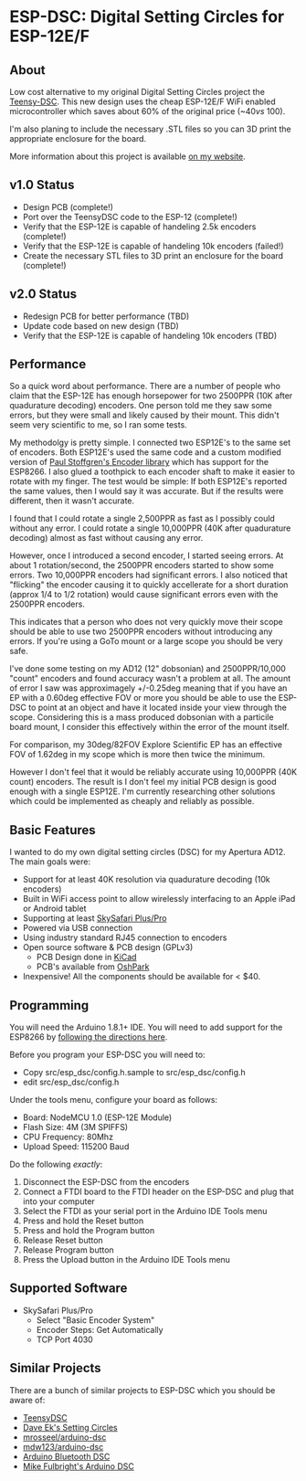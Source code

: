 # ESP-DSC: Digital Setting Circles for ESP-12E/F

## About

Low cost alternative to my original Digital Setting Circles project the
[Teensy-DSC](https://github.com/synfinatic/teensy-dsc/).  This new design
uses the cheap ESP-12E/F WiFi enabled microcontroller which saves about 60% 
of the original price (~$40 vs ~$100).

I'm also planing to include the necessary .STL files so you can 3D print
the appropriate enclosure for the board.

More information about this project is available [on my website](https://synfin.net/sock_stream/tag/esp-dsc).

## v1.0 Status

 * Design PCB (complete!)
 * Port over the TeensyDSC code to the ESP-12 (complete!)
 * Verify that the ESP-12E is capable of handeling 2.5k encoders (complete!)
 * Verify that the ESP-12E is capable of handeling 10k encoders (failed!)
 * Create the necessary STL files to 3D print an enclosure for the board (complete!)

## v2.0 Status 
 * Redesign PCB for better performance  (TBD)
 * Update code based on new design (TBD)
 * Verify that the ESP-12E is capable of handeling 10k encoders (TBD)

## Performance

So a quick word about performance.  There are a number of people who claim that 
the ESP-12E has enough horsepower for two 2500PPR (10K after quadurature decoding) 
encoders.  One person told me they saw some errors, but they were small and 
likely caused by their mount.  This didn't seem very scientific to me, so I ran 
some tests.

My methodolgy is pretty simple.  I connected two ESP12E's to the same set of 
encoders.  Both ESP12E's used the same code and a custom modified version of 
[Paul Stoffgren's Encoder library](https://github.com/PaulStoffregen/Encoder) 
which has support for the ESP8266.  I also glued a toothpick to each encoder 
shaft to make it easier to rotate with my finger.  The test would be simple: If
both ESP12E's reported the same values, then I would say it was accurate.  But 
if the results were different, then it wasn't accurate.

I found that I could rotate a single 2,500PPR as fast as I possibly could 
without any error.  I could rotate a single 10,000PPR (40K after quadurature 
decoding) almost as fast without causing any error.

However, once I introduced a second encoder, I started seeing errors.  At about 
1 rotation/second, the 2500PPR encoders started to show some errors.  Two 
10,000PPR encoders had significant errors.  I also noticed that "flicking" the 
encoder causing it to quickly accellerate for a short duration (approx 1/4 
to 1/2 rotation) would cause significant errors even with the 2500PPR encoders.

This indicates that a person who does not very quickly move their scope 
should be able to use two 2500PPR encoders without introducing any 
errors.  If you're using a GoTo mount or a large scope you should be very 
safe.

I've done some testing on my AD12 (12" dobsonian) and 2500PPR/10,000 "count" 
encoders and found accuracy wasn't a problem at all.  The amount of error I saw
was approximagely +/-0.25deg meaning that if you have an EP with a 0.60deg 
effective FOV or more you should be able to use the ESP-DSC to point at an 
object and have it located inside your view through the scope.  Considering 
this is a mass produced dobsonian with a particile board mount, I consider 
this effectively within the error of the mount itself.

For comparison, my 30deg/82FOV Explore Scientific EP has an effective FOV of 
1.62deg in my scope which is more then twice the minimum.  

However I don't feel that it would be reliably accurate using 10,000PPR 
(40K count) encoders.  The result is I don't feel my initial PCB design is 
good enough with a single ESP12E.  I'm currently researching other solutions 
which could be implemented as cheaply and reliably as possible.

## Basic Features
I wanted to do my own digital setting circles (DSC) for my Apertura AD12.
The main goals were:

 * Support for at least 40K resolution via quadurature decoding (10k encoders)
 * Built in WiFi access point to allow wirelessly interfacing to an Apple iPad or Android tablet
 * Supporting at least [SkySafari Plus/Pro](http://www.skysafariastronomy.com/)
 * Powered via USB connection
 * Using industry standard RJ45 connection to encoders
 * Open source software & PCB design (GPLv3)
    * PCB Design done in [KiCad](http://www.kicad-pcb.org)
    * PCB's available from [OshPark](http://www.oshpark.com)
 * Inexpensive!  All the components should be available for < $40.

## Programming
You will need the Arduino 1.8.1+ IDE.   You will need to add support for the 
ESP8266 by [following the directions here](https://github.com/esp8266/Arduino).

Before you program your ESP-DSC you will need to:
 * Copy src/esp_dsc/config.h.sample to src/esp_dsc/config.h 
 * edit src/esp_dsc/config.h 

Under the tools menu, configure your board as follows:
 * Board: NodeMCU 1.0 (ESP-12E Module)
 * Flash Size: 4M (3M SPIFFS)
 * CPU Frequency: 80Mhz
 * Upload Speed: 115200 Baud

Do the following *exactly*:

 1. Disconnect the ESP-DSC from the encoders
 1. Connect a FTDI board to the FTDI header on the ESP-DSC and plug that into your computer
 1. Select the FTDI as your serial port in the Arduino IDE Tools menu
 1. Press and hold the Reset button
 1. Press and hold the Program button
 1. Release Reset button
 1. Release Program button
 1. Press the Upload button in the Arduino IDE Tools menu

## Supported Software

 * SkySafari Plus/Pro 
    - Select "Basic Encoder System"
    - Encoder Steps: Get Automatically
    - TCP Port 4030

## Similar Projects
There are a bunch of similar projects to ESP-DSC which you should be aware of:
 * [TeensyDSC](https://github.com/synfinatic/teensy-dsc/)
 * [Dave Ek's Setting Circles](http://eksfiles.net/digital-setting-circles/)
 * [mrosseel/arduino-dsc](https://github.com/mrosseel/arduino-dsc)
 * [mdw123/arduino-dsc](https://github.com/mdw123/arduino-dsc)
 * [Arduino Bluetooth DSC](http://orlygoingthirty.blogspot.com/2012/01/arduino-bluetooth-digital-setting.html)
 * [Mike Fulbright's Arduino DSC](http://msfastro.net/articles/arduinodsc/)
